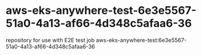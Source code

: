 # aws-eks-anywhere-test-6e3e5567-51a0-4a13-af66-4d348c5afaa6-36
repository for use with E2E test job aws-eks-anywhere-test:6e3e5567-51a0-4a13-af66-4d348c5afaa6-36
